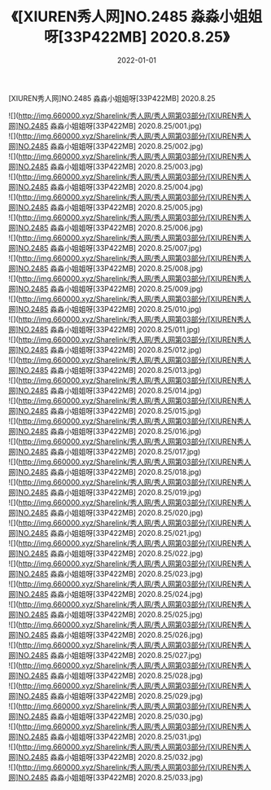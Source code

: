 ﻿---
layout: post
title:  《[XIUREN秀人网]NO.2485 淼淼小姐姐呀[33P422MB] 2020.8.25》
date:   2022-01-01
img: http://img.660000.xyz/Sharelink/秀人网/秀人网第03部分/[XIUREN秀人网]NO.2485 淼淼小姐姐呀[33P422MB] 2020.8.25/000.jpg
categories: [美女, 清纯, 唯美]
---

[XIUREN秀人网]NO.2485 淼淼小姐姐呀[33P422MB] 2020.8.25

 ![](http://img.660000.xyz/Sharelink/秀人网/秀人网第03部分/[XIUREN秀人网]NO.2485 淼淼小姐姐呀[33P422MB] 2020.8.25/001.jpg) <br>![](http://img.660000.xyz/Sharelink/秀人网/秀人网第03部分/[XIUREN秀人网]NO.2485 淼淼小姐姐呀[33P422MB] 2020.8.25/002.jpg) <br>![](http://img.660000.xyz/Sharelink/秀人网/秀人网第03部分/[XIUREN秀人网]NO.2485 淼淼小姐姐呀[33P422MB] 2020.8.25/003.jpg) <br>![](http://img.660000.xyz/Sharelink/秀人网/秀人网第03部分/[XIUREN秀人网]NO.2485 淼淼小姐姐呀[33P422MB] 2020.8.25/004.jpg) <br>![](http://img.660000.xyz/Sharelink/秀人网/秀人网第03部分/[XIUREN秀人网]NO.2485 淼淼小姐姐呀[33P422MB] 2020.8.25/005.jpg) <br>![](http://img.660000.xyz/Sharelink/秀人网/秀人网第03部分/[XIUREN秀人网]NO.2485 淼淼小姐姐呀[33P422MB] 2020.8.25/006.jpg) <br>![](http://img.660000.xyz/Sharelink/秀人网/秀人网第03部分/[XIUREN秀人网]NO.2485 淼淼小姐姐呀[33P422MB] 2020.8.25/007.jpg) <br>![](http://img.660000.xyz/Sharelink/秀人网/秀人网第03部分/[XIUREN秀人网]NO.2485 淼淼小姐姐呀[33P422MB] 2020.8.25/008.jpg) <br>![](http://img.660000.xyz/Sharelink/秀人网/秀人网第03部分/[XIUREN秀人网]NO.2485 淼淼小姐姐呀[33P422MB] 2020.8.25/009.jpg) <br>![](http://img.660000.xyz/Sharelink/秀人网/秀人网第03部分/[XIUREN秀人网]NO.2485 淼淼小姐姐呀[33P422MB] 2020.8.25/010.jpg) <br>![](http://img.660000.xyz/Sharelink/秀人网/秀人网第03部分/[XIUREN秀人网]NO.2485 淼淼小姐姐呀[33P422MB] 2020.8.25/011.jpg) <br>![](http://img.660000.xyz/Sharelink/秀人网/秀人网第03部分/[XIUREN秀人网]NO.2485 淼淼小姐姐呀[33P422MB] 2020.8.25/012.jpg) <br>![](http://img.660000.xyz/Sharelink/秀人网/秀人网第03部分/[XIUREN秀人网]NO.2485 淼淼小姐姐呀[33P422MB] 2020.8.25/013.jpg) <br>![](http://img.660000.xyz/Sharelink/秀人网/秀人网第03部分/[XIUREN秀人网]NO.2485 淼淼小姐姐呀[33P422MB] 2020.8.25/014.jpg) <br>![](http://img.660000.xyz/Sharelink/秀人网/秀人网第03部分/[XIUREN秀人网]NO.2485 淼淼小姐姐呀[33P422MB] 2020.8.25/015.jpg) <br>![](http://img.660000.xyz/Sharelink/秀人网/秀人网第03部分/[XIUREN秀人网]NO.2485 淼淼小姐姐呀[33P422MB] 2020.8.25/016.jpg) <br>![](http://img.660000.xyz/Sharelink/秀人网/秀人网第03部分/[XIUREN秀人网]NO.2485 淼淼小姐姐呀[33P422MB] 2020.8.25/017.jpg) <br>![](http://img.660000.xyz/Sharelink/秀人网/秀人网第03部分/[XIUREN秀人网]NO.2485 淼淼小姐姐呀[33P422MB] 2020.8.25/018.jpg) <br>![](http://img.660000.xyz/Sharelink/秀人网/秀人网第03部分/[XIUREN秀人网]NO.2485 淼淼小姐姐呀[33P422MB] 2020.8.25/019.jpg) <br>![](http://img.660000.xyz/Sharelink/秀人网/秀人网第03部分/[XIUREN秀人网]NO.2485 淼淼小姐姐呀[33P422MB] 2020.8.25/020.jpg) <br>![](http://img.660000.xyz/Sharelink/秀人网/秀人网第03部分/[XIUREN秀人网]NO.2485 淼淼小姐姐呀[33P422MB] 2020.8.25/021.jpg) <br>![](http://img.660000.xyz/Sharelink/秀人网/秀人网第03部分/[XIUREN秀人网]NO.2485 淼淼小姐姐呀[33P422MB] 2020.8.25/022.jpg) <br>![](http://img.660000.xyz/Sharelink/秀人网/秀人网第03部分/[XIUREN秀人网]NO.2485 淼淼小姐姐呀[33P422MB] 2020.8.25/023.jpg) <br>![](http://img.660000.xyz/Sharelink/秀人网/秀人网第03部分/[XIUREN秀人网]NO.2485 淼淼小姐姐呀[33P422MB] 2020.8.25/024.jpg) <br>![](http://img.660000.xyz/Sharelink/秀人网/秀人网第03部分/[XIUREN秀人网]NO.2485 淼淼小姐姐呀[33P422MB] 2020.8.25/025.jpg) <br>![](http://img.660000.xyz/Sharelink/秀人网/秀人网第03部分/[XIUREN秀人网]NO.2485 淼淼小姐姐呀[33P422MB] 2020.8.25/026.jpg) <br>![](http://img.660000.xyz/Sharelink/秀人网/秀人网第03部分/[XIUREN秀人网]NO.2485 淼淼小姐姐呀[33P422MB] 2020.8.25/027.jpg) <br>![](http://img.660000.xyz/Sharelink/秀人网/秀人网第03部分/[XIUREN秀人网]NO.2485 淼淼小姐姐呀[33P422MB] 2020.8.25/028.jpg) <br>![](http://img.660000.xyz/Sharelink/秀人网/秀人网第03部分/[XIUREN秀人网]NO.2485 淼淼小姐姐呀[33P422MB] 2020.8.25/029.jpg) <br>![](http://img.660000.xyz/Sharelink/秀人网/秀人网第03部分/[XIUREN秀人网]NO.2485 淼淼小姐姐呀[33P422MB] 2020.8.25/030.jpg) <br>![](http://img.660000.xyz/Sharelink/秀人网/秀人网第03部分/[XIUREN秀人网]NO.2485 淼淼小姐姐呀[33P422MB] 2020.8.25/031.jpg) <br>![](http://img.660000.xyz/Sharelink/秀人网/秀人网第03部分/[XIUREN秀人网]NO.2485 淼淼小姐姐呀[33P422MB] 2020.8.25/032.jpg) <br>![](http://img.660000.xyz/Sharelink/秀人网/秀人网第03部分/[XIUREN秀人网]NO.2485 淼淼小姐姐呀[33P422MB] 2020.8.25/033.jpg) <br>